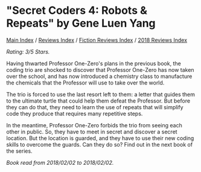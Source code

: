 # "Secret Coders 4: Robots & Repeats" by Gene Luen Yang

[Main Index](../../../README.md) / [Reviews Index](../../README.md) / [Fiction Reviews Index](../README.md) / [2018 Reviews Index](README.md)

*Rating: 3/5 Stars.*

Having thwarted Professor One-Zero's plans in the previous book, the coding trio are shocked to discover that Professor One-Zero has now taken over the school, and has now introduced a chemistry class to manufacture the chemicals that the Professor will use to take over the world.

The trio is forced to use the last resort left to them: a letter that guides them to the ultimate turtle that could help them defeat the Professor. But before they can do that, they need to learn the use of repeats that will simplify code they produce that requires many repetitive steps.

In the meantime, Professor One-Zero forbids the trio from seeing each other in public. So, they have to meet in secret and discover a secret location. But the location is guarded, and they have to use their new coding skills to overcome the guards. Can they do so? Find out in the next book of the series.

*Book read from 2018/02/02 to 2018/02/02.*
